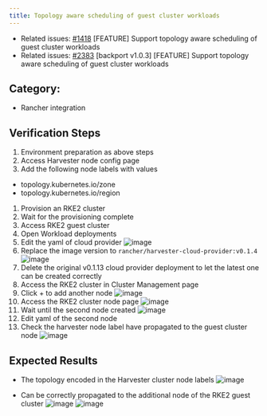 ```yaml
---
title: Topology aware scheduling of guest cluster workloads
---
```


* Related issues: [#1418](https://github.com/harvester/harvester/issues/1418) [FEATURE] Support topology aware scheduling of guest cluster workloads
* Related issues: [#2383](https://github.com/harvester/harvester/issues/2383) [backport v1.0.3] [FEATURE] Support topology aware scheduling of guest cluster workloads

## Category: 
* Rancher integration

## Verification Steps
1. Environment preparation as above steps
1. Access Harvester node config page 
1. Add the following node labels with values
 - topology.kubernetes.io/zone
 - topology.kubernetes.io/region
1. Provision an RKE2 cluster 
1. Wait for the provisioning complete
1. Access RKE2 guest cluster 
1. Open Workload deployments
1. Edit the yaml of cloud provider 
![image](https://user-images.githubusercontent.com/29251855/177773323-2152dd4e-9b8e-431a-ab5b-a72f1bc94f6a.png)
1. Replace the image version to `rancher/harvester-cloud-provider:v0.1.4`
![image](https://user-images.githubusercontent.com/29251855/177774896-4c2cef6c-148b-4366-a822-c859416b3f34.png)
1. Delete the original v0.1.13 cloud provider deployment to let the latest one can be created correctly
1. Access the RKE2 cluster in Cluster Management page 
1. Click + to add another node 
![image](https://user-images.githubusercontent.com/29251855/177774100-63c1a229-19d4-45f7-bd4e-8d2453c9149f.png) 
1. Access the RKE2 cluster node page
![image](https://user-images.githubusercontent.com/29251855/177774234-ed001086-75a2-46e7-9638-0771cc790fad.png)
1. Wait until the second node created
![image](https://user-images.githubusercontent.com/29251855/177774368-0c8b6ac1-15f0-4a64-8945-85551dc85e4f.png)
1. Edit yaml of the second node 
1. Check the harvester node label have propagated  to the guest cluster node 
![image](https://user-images.githubusercontent.com/29251855/177774559-8f278b2d-fff0-48ec-a62f-ceb3a9da8cc3.png)

## Expected Results
* The topology encoded in the Harvester cluster node labels
![image](https://user-images.githubusercontent.com/29251855/177771658-1e3a8336-61c7-459d-9d4f-19e626ce9f23.png)

* Can be correctly propagated to the additional node of the RKE2 guest cluster
![image](https://user-images.githubusercontent.com/29251855/177757013-d04214d3-3f70-4331-b4ab-663e19e2a816.png)
![image](https://user-images.githubusercontent.com/29251855/177757261-da51ac4e-806b-48a0-ac32-f2b4c10d3e0b.png)